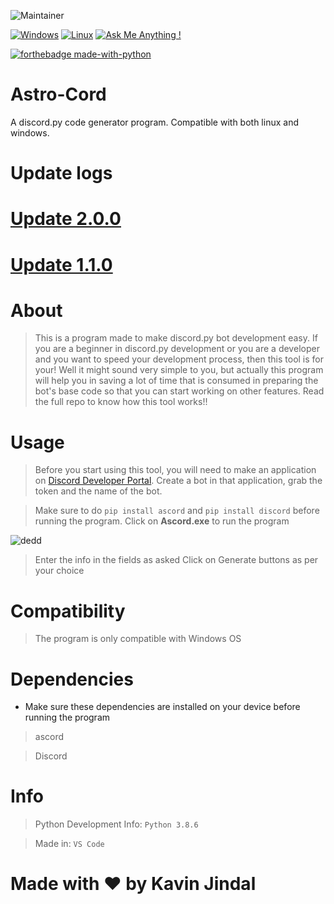 ![Maintainer](https://img.shields.io/badge/maintainer-KavinJindal-blue)

[![Windows](https://svgshare.com/i/ZhY.svg)](https://svgshare.com/i/ZhY.svg)
[![Linux](https://svgshare.com/i/Zhy.svg)](https://svgshare.com/i/Zhy.svg)
[![Ask Me Anything !](https://img.shields.io/badge/Ask%20me-anything-1abc9c.svg)](https://GitHub.com/Naereen/ama)

[![forthebadge made-with-python](http://ForTheBadge.com/images/badges/made-with-python.svg)](https://www.python.org/)

 

# Astro-Cord
A discord.py code generator program. Compatible with both linux and windows. 

# Update logs

# [Update 2.0.0](https://github.com/kavin-jindal/Astro-cord/releases/tag/v2.0.0)

# [Update 1.1.0](https://github.com/Astro-dbot/Astro-Cord/releases/tag/v1.1.0)

# About

> This is a program made to make discord.py bot development easy. If you are a beginner in discord.py development or you are a developer and you want to speed your development process, then this tool is for your!
> Well it might sound very simple to you, but actually this program will help you in saving a lot of time that is consumed in preparing the bot's base code so that you can start working on other features. Read the full repo to know how this tool works!!


# Usage

> Before you start using this tool, you will need to make an application on [Discord Developer Portal](https://discord.com/developers/applications).
> Create a bot in that application, grab the token and the name of the bot. 

> Make sure to do `pip install ascord` and `pip install discord` before running the program. 
> Click on **Ascord.exe** to run the program

![dedd](https://user-images.githubusercontent.com/68228966/146720809-8b13f945-a32e-428b-9841-3f971d03c1af.JPG)

> Enter the info in the fields as asked
> Click on Generate buttons as per your choice

# Compatibility

> The program is only compatible with Windows OS

# Dependencies

* Make sure these dependencies are installed on your device before running the program

> ascord

> Discord

# Info
> Python Development Info: `Python 3.8.6`

> Made in: `VS Code`

# Made with :heart: by Kavin Jindal

